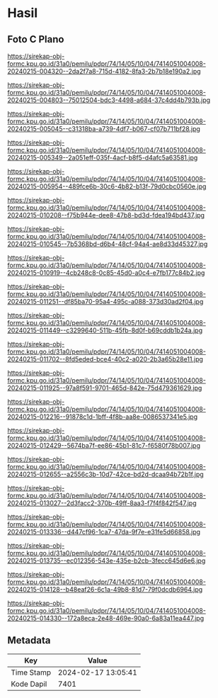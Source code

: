 # Hasil

## Foto C Plano

https://sirekap-obj-formc.kpu.go.id/31a0/pemilu/pdpr/74/14/05/10/04/7414051004008-20240215-004320--2da2f7a8-715d-4182-8fa3-2b7b18e190a2.jpg

https://sirekap-obj-formc.kpu.go.id/31a0/pemilu/pdpr/74/14/05/10/04/7414051004008-20240215-004803--75012504-bdc3-4498-a684-37c4dd4b793b.jpg

https://sirekap-obj-formc.kpu.go.id/31a0/pemilu/pdpr/74/14/05/10/04/7414051004008-20240215-005045--c31318ba-a739-4df7-b067-cf07b711bf28.jpg

https://sirekap-obj-formc.kpu.go.id/31a0/pemilu/pdpr/74/14/05/10/04/7414051004008-20240215-005349--2a051eff-035f-4acf-b8f5-d4afc5a63581.jpg

https://sirekap-obj-formc.kpu.go.id/31a0/pemilu/pdpr/74/14/05/10/04/7414051004008-20240215-005954--489fce6b-30c6-4b82-b13f-79d0cbc0560e.jpg

https://sirekap-obj-formc.kpu.go.id/31a0/pemilu/pdpr/74/14/05/10/04/7414051004008-20240215-010208--f75b944e-dee8-47b8-bd3d-fdea194bd437.jpg

https://sirekap-obj-formc.kpu.go.id/31a0/pemilu/pdpr/74/14/05/10/04/7414051004008-20240215-010545--7b5368bd-d6b4-48cf-94a4-ae8d33d45327.jpg

https://sirekap-obj-formc.kpu.go.id/31a0/pemilu/pdpr/74/14/05/10/04/7414051004008-20240215-010919--4cb248c8-0c85-45d0-a0c4-e7fb177c84b2.jpg

https://sirekap-obj-formc.kpu.go.id/31a0/pemilu/pdpr/74/14/05/10/04/7414051004008-20240215-011251--df85ba70-95a4-495c-a088-373d30ad2f04.jpg

https://sirekap-obj-formc.kpu.go.id/31a0/pemilu/pdpr/74/14/05/10/04/7414051004008-20240215-011449--c3299640-511b-45fb-8d0f-b69cddb1b24a.jpg

https://sirekap-obj-formc.kpu.go.id/31a0/pemilu/pdpr/74/14/05/10/04/7414051004008-20240215-011702--8fd5eded-bce4-40c2-a020-2b3a65b28e11.jpg

https://sirekap-obj-formc.kpu.go.id/31a0/pemilu/pdpr/74/14/05/10/04/7414051004008-20240215-011925--97a8f591-9701-465d-842e-75d479361629.jpg

https://sirekap-obj-formc.kpu.go.id/31a0/pemilu/pdpr/74/14/05/10/04/7414051004008-20240215-012216--91878c1d-1bff-4f8b-aa8e-0086537341e5.jpg

https://sirekap-obj-formc.kpu.go.id/31a0/pemilu/pdpr/74/14/05/10/04/7414051004008-20240215-012429--5674ba7f-ee86-45b1-81c7-f6580f78b007.jpg

https://sirekap-obj-formc.kpu.go.id/31a0/pemilu/pdpr/74/14/05/10/04/7414051004008-20240215-012655--a2556c3b-10d7-42ce-bd2d-dcaa94b72b1f.jpg

https://sirekap-obj-formc.kpu.go.id/31a0/pemilu/pdpr/74/14/05/10/04/7414051004008-20240215-013027--2d3facc2-370b-49ff-8aa3-f7f4f842f547.jpg

https://sirekap-obj-formc.kpu.go.id/31a0/pemilu/pdpr/74/14/05/10/04/7414051004008-20240215-013336--d447cf96-1ca7-47da-9f7e-e31fe5d66858.jpg

https://sirekap-obj-formc.kpu.go.id/31a0/pemilu/pdpr/74/14/05/10/04/7414051004008-20240215-013735--ec012356-543e-435e-b2cb-3fecc645d6e6.jpg

https://sirekap-obj-formc.kpu.go.id/31a0/pemilu/pdpr/74/14/05/10/04/7414051004008-20240215-014128--b48eaf26-6c1a-49b8-81d7-79f0dcdb6964.jpg

https://sirekap-obj-formc.kpu.go.id/31a0/pemilu/pdpr/74/14/05/10/04/7414051004008-20240215-014330--172a8eca-2e48-469e-90a0-6a83a11ea447.jpg


## Metadata

| Key        | Value               |
| ---------- | ------------------- |
| Time Stamp | 2024-02-17 13:05:41 |
| Kode Dapil | 7401                |



